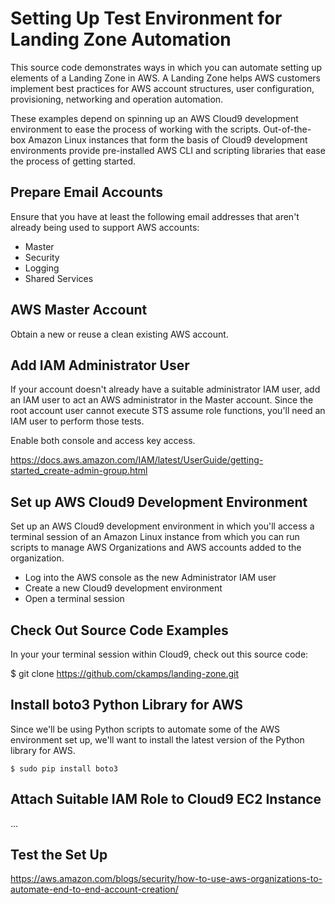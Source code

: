 # Setting Up Test Environment for Landing Zone Automation

This source code demonstrates ways in which you can automate setting up elements of a Landing Zone in AWS. A Landing Zone helps AWS customers implement best practices for AWS account structures, user configuration, provisioning, networking and operation automation. 

These examples depend on spinning up an AWS Cloud9 development environment to ease the process of working with the scripts.  Out-of-the-box Amazon Linux instances that form the basis of Cloud9 development environments provide pre-installed AWS CLI and scripting libraries that ease the process of getting started.

## Prepare Email Accounts

Ensure that you have at least the following email addresses that aren't already being used to support AWS accounts:

* Master
* Security
* Logging
* Shared Services
 
## AWS Master Account

Obtain a new or reuse a clean existing AWS account.

## Add IAM Administrator User

If your account doesn't already have a suitable administrator IAM user, add an IAM user to act an AWS administrator in the Master account.  Since the root account user cannot execute STS assume role functions, you'll need an IAM user to perform those tests.

Enable both console and access key access. 

https://docs.aws.amazon.com/IAM/latest/UserGuide/getting-started_create-admin-group.html

## Set up AWS Cloud9 Development Environment

Set up an AWS Cloud9 development environment in which you'll access a terminal session of an Amazon Linux instance from which you can run scripts to manage AWS Organizations and AWS accounts added to the organization.

* Log into the AWS console as the new Administrator IAM user
* Create a new Cloud9 development environment
* Open a terminal session 

## Check Out Source Code Examples

In your your terminal session within Cloud9, check out this source code:

$ git clone https://github.com/ckamps/landing-zone.git

## Install boto3 Python Library for AWS

Since we'll be using Python scripts to automate some of the AWS environment set up, we'll want to install the latest version of the Python library for AWS.

    $ sudo pip install boto3

## Attach Suitable IAM Role to Cloud9 EC2 Instance

...

## Test the Set Up

https://aws.amazon.com/blogs/security/how-to-use-aws-organizations-to-automate-end-to-end-account-creation/
